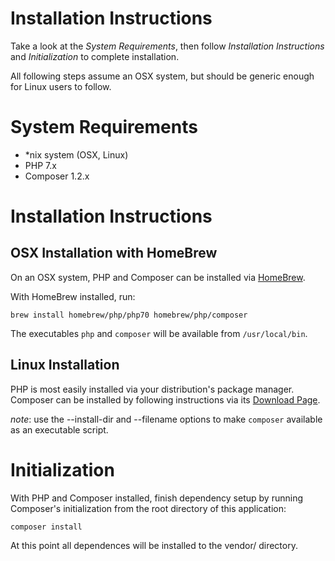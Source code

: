 # Installation Instructions

Take a look at the *System Requirements*, then follow 
*Installation Instructions* and *Initialization* to complete installation.

All following steps assume an OSX system, but should be generic enough 
for Linux users to follow.


# System Requirements

* \*nix system (OSX, Linux)
* PHP 7.x
 * Composer 1.2.x


# Installation Instructions

## OSX Installation with HomeBrew

On an OSX system, PHP and Composer can be installed 
via [HomeBrew](http://brew.sh/).

With HomeBrew installed, run:

`brew install homebrew/php/php70 homebrew/php/composer`

The executables `php` and `composer` will be available from `/usr/local/bin`.


## Linux Installation

PHP is most easily installed via your distribution's package manager.
Composer can be installed by following instructions via its 
[Download Page](https://getcomposer.org/download/).

*note*: use the --install-dir and --filename options to make `composer`
available as an executable script.


# Initialization

With PHP and Composer installed, finish dependency setup by running
Composer's initialization from the root directory of this application:

`composer install`

At this point all dependences will be installed to the vendor/ directory.

